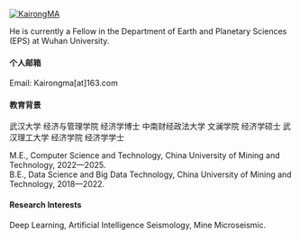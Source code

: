 

[![KairongMA](https://img.shields.io/badge/senli1073-github-blue?logo=github)](https://github.com/senli1073)

He is currently a Fellow in the Department of Earth and Planetary Sciences (EPS) at Wuhan University.

#### 个人邮箱

Email: Kairongma[at]163.com 

#### 教育背景
武汉大学 经济与管理学院 经济学博士
中南财经政法大学 文澜学院 经济学硕士
武汉理工大学 经济学院 经济学学士

M.E., Computer Science and Technology, China University of Mining and Technology, 2022—2025.\
B.E., Data Science and Big Data Technology, China University of Mining and Technology, 2018—2022.

#### Research Interests
Deep Learning, Artificial Intelligence Seismology, Mine Microseismic.

